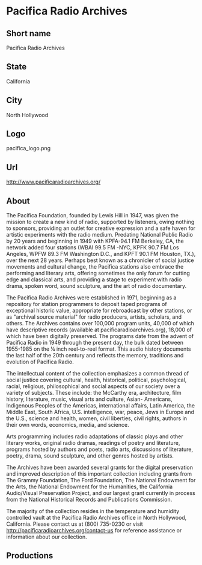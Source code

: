 # Pacifica Radio Archives

## Short name

Pacifica Radio Archives

## State

California

## City

North Hollywood

## Logo

pacifica\_logo.png

## Url

http://www.pacificaradioarchives.org/

## About

The Pacifica Foundation, founded by Lewis Hill in 1947, was given
the mission to create a new kind of radio, supported by listeners, owing nothing
to sponsors, providing an outlet for creative expression and a safe haven for
artistic experiments with the radio medium. Predating National Public Radio by
20 years and beginning in 1949 with KPFA-94.1 FM Berkeley, CA, the network added
four stations (WBAI 99.5 FM -NYC, KPFK 90.7 FM Los Angeles, WPFW 89.3 FM Washington
D.C., and KPFT 90.1 FM Houston, TX.), over the next 28 years. Perhaps best known
as a chronicler of social justice movements and cultural change, the Pacifica
stations also embrace the performing and literary arts, offering sometimes the
only forum for cutting edge and classical arts, and providing a stage to experiment
with radio drama, spoken word, sound sculpture, and the art of radio documentary.

The
Pacifica Radio Archives were established in 1971, beginning as a repository for
station programmers to deposit taped programs of exceptional historic value, appropriate
for rebroadcast by other stations, or as "archival source material" for radio
producers, artists, scholars, and others. The Archives contains over 100,000 program
units, 40,000 of which have descriptive records (available at pacificaradioarchives.org),
18,000 of which have been digitally preserved.  The programs date from the advent
of Pacifica Radio in 1949 through the present day, the bulk dated between 1955-1985
on the ¼ inch reel-to-reel format.  This audio history documents the last half
of the 20th century and reflects the memory, traditions and evolution
of Pacifica Radio.

The intellectual content of the collection emphasizes a common
thread of social justice covering cultural, health, historical, political, psychological,
racial, religious, philosophical and social aspects of our society over a variety
of subjects. These include: the McCarthy era, architecture, film history, literature,
music, visual arts and culture, Asian- Americans, Indigenous Peoples of the Americas,
international affairs, Latin America, the Middle East, South Africa, U.S. intelligence,
war, peace, Jews in Europe and the U.S., science and health, women, civil liberties,
civil rights, authors in their own words, economics, media, and science. 

Arts programming
includes radio adaptations of classic plays and other literary works, original
radio dramas, readings of poetry and literature, programs hosted by authors and
poets, radio arts, discussions of literature, poetry, drama, sound sculpture,
and other genres hosted by artists. 

The Archives have been awarded several grants
for the digital preservation and improved description of this important collection
including grants from The Grammy Foundation, The Ford Foundation, The National
Endowment for the Arts, the National Endowment for the Humanities, the California
Audio/Visual Preservation Project, and our largest grant currently in process
from the National Historical Records and Publications Commission.

The majority
of the collection resides in the temperature and humidity controlled vault at
the Pacifica Radio Archives office in North Hollywood, California.  Please contact
us at (800) 735-0230 or visit http://pacificaradioarchives.org/contact-us for
reference assistance or information about our collection. 


## Productions


